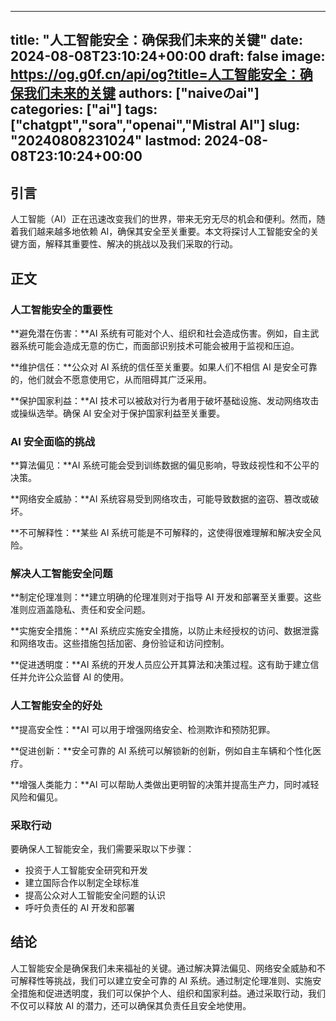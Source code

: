 
---
title: "人工智能安全：确保我们未来的关键"
date: 2024-08-08T23:10:24+00:00
draft: false
image: https://og.g0f.cn/api/og?title=人工智能安全：确保我们未来的关键
authors: ["naiveのai"]
categories: ["ai"]
tags: ["chatgpt","sora","openai","Mistral AI"]
slug: "20240808231024"
lastmod: 2024-08-08T23:10:24+00:00
---
## 引言

人工智能（AI）正在迅速改变我们的世界，带来无穷无尽的机会和便利。然而，随着我们越来越多地依赖 AI，确保其安全至关重要。本文将探讨人工智能安全的关键方面，解释其重要性、解决的挑战以及我们采取的行动。

## 正文

### 人工智能安全的重要性

**避免潜在伤害：**AI 系统有可能对个人、组织和社会造成伤害。例如，自主武器系统可能会造成无意的伤亡，而面部识别技术可能会被用于监视和压迫。

**维护信任：**公众对 AI 系统的信任至关重要。如果人们不相信 AI 是安全可靠的，他们就会不愿意使用它，从而阻碍其广泛采用。

**保护国家利益：**AI 技术可以被敌对行为者用于破坏基础设施、发动网络攻击或操纵选举。确保 AI 安全对于保护国家利益至关重要。

### AI 安全面临的挑战

**算法偏见：**AI 系统可能会受到训练数据的偏见影响，导致歧视性和不公平的决策。

**网络安全威胁：**AI 系统容易受到网络攻击，可能导致数据的盗窃、篡改或破坏。

**不可解释性：**某些 AI 系统可能是不可解释的，这使得很难理解和解决安全风险。

### 解决人工智能安全问题

**制定伦理准则：**建立明确的伦理准则对于指导 AI 开发和部署至关重要。这些准则应涵盖隐私、责任和安全问题。

**实施安全措施：**AI 系统应实施安全措施，以防止未经授权的访问、数据泄露和网络攻击。这些措施包括加密、身份验证和访问控制。

**促进透明度：**AI 系统的开发人员应公开其算法和决策过程。这有助于建立信任并允许公众监督 AI 的使用。

### 人工智能安全的好处

**提高安全性：**AI 可以用于增强网络安全、检测欺诈和预防犯罪。

**促进创新：**安全可靠的 AI 系统可以解锁新的创新，例如自主车辆和个性化医疗。

**增强人类能力：**AI 可以帮助人类做出更明智的决策并提高生产力，同时减轻风险和偏见。

### 采取行动

要确保人工智能安全，我们需要采取以下步骤：

* 投资于人工智能安全研究和开发
* 建立国际合作以制定全球标准
* 提高公众对人工智能安全问题的认识
* 呼吁负责任的 AI 开发和部署

## 结论

人工智能安全是确保我们未来福祉的关键。通过解决算法偏见、网络安全威胁和不可解释性等挑战，我们可以建立安全可靠的 AI 系统。通过制定伦理准则、实施安全措施和促进透明度，我们可以保护个人、组织和国家利益。通过采取行动，我们不仅可以释放 AI 的潜力，还可以确保其负责任且安全地使用。